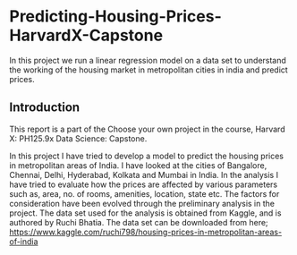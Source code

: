 # Predicting-Housing-Prices-HarvardX-Capstone
In this project we run a linear regression model on a data set to understand the working of the housing market in metropolitan cities in india and predict prices.

## Introduction
This report is a part of the Choose your own project in the course, Harvard X: PH125.9x Data Science: Capstone.

In this project I have tried to develop a model to predict the housing prices in metropolitan areas of India. I have looked at the cities of Bangalore, Chennai, Delhi, Hyderabad, Kolkata and Mumbai in India. In the analysis I have tried to evaluate how the prices are affected by various parameters such as, area, no. of rooms, amenities, location, state etc. The factors for consideration have been evolved through the preliminary analysis in the project. The data set used for the analysis is obtained from Kaggle, and is authored by Ruchi Bhatia. The data set can be downloaded from here; <https://www.kaggle.com/ruchi798/housing-prices-in-metropolitan-areas-of-india>
